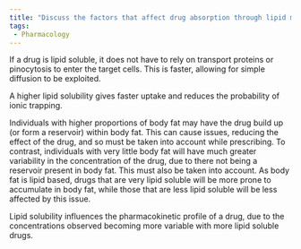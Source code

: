```yaml
---
title: "Discuss the factors that affect drug absorption through lipid membranes. How does lipid solubility impact pharmacokinetics?"
tags:
 - Pharmacology
---
```

If a drug is lipid soluble, it does not have to rely on transport proteins or pinocytosis to enter the target cells. This is faster, allowing for simple diffusion to be exploited. 

A higher lipid solubility gives faster uptake and reduces the probability of ionic trapping. 

Individuals with higher proportions of body fat may have the drug build up (or form a reservoir) within body fat. This can cause issues, reducing the effect of the drug, and so must be taken into account while prescribing. 
To contrast, individuals with very little body fat will have much greater variability in the concentration of the drug, due to there not being a reservoir present in body fat. This must also be taken into account. 
As body fat is lipid based, drugs that are very lipid soluble will be more prone to accumulate in body fat, while those that are less lipid soluble will be less affected by this issue. 

Lipid solubility influences the pharmacokinetic profile of a drug, due to the concentrations observed becoming more variable with more lipid soluble drugs.
